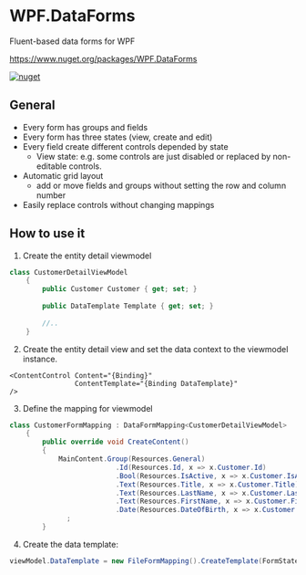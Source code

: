 # WPF.DataForms
Fluent-based data forms for WPF

https://www.nuget.org/packages/WPF.DataForms

[![nuget](https://img.shields.io/nuget/v/WPF.DataForms.svg)](https://www.nuget.org/packages/WPF.DataForms)

## General ##

- Every form has groups and fields
- Every form has three states (view, create and edit)
- Every field create different controls depended by state
  - View state: e.g. some controls are just disabled or replaced by non-editable controls.
- Automatic grid layout
  - add or move fields and groups without setting the row and column number
- Easily replace controls without changing mappings

## How to use it ##


1. Create the entity detail viewmodel

```CS
class CustomerDetailViewModel
    {
        public Customer Customer { get; set; }
        
        public DataTemplate Template { get; set; }
        
        //..
    }
```

2. Create the entity detail view and set the data context to the viewmodel instance.

```XAML
<ContentControl Content="{Binding}"
                ContentTemplate="{Binding DataTemplate}"
/>
```

3. Define the mapping for viewmodel

```CS
class CustomerFormMapping : DataFormMapping<CustomerDetailViewModel>
    {
        public override void CreateContent()
        {
            MainContent.Group(Resources.General)
                          .Id(Resources.Id, x => x.Customer.Id)
                          .Bool(Resources.IsActive, x => x.Customer.IsActive)
                          .Text(Resources.Title, x => x.Customer.Title)
                          .Text(Resources.LastName, x => x.Customer.Lastname)
                          .Text(Resources.FirstName, x => x.Customer.Firstname)
                          .Date(Resources.DateOfBirth, x => x.Customer.DOB)
              ;
        }
```

4. Create the data template:

```CS
viewModel.DataTemplate = new FileFormMapping().CreateTemplate(FormState.View);
```
